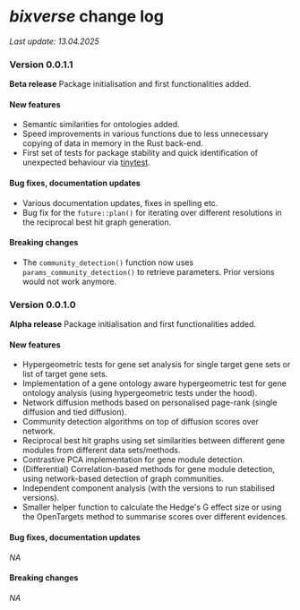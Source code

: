 # *bixverse* change log

*Last update: 13.04.2025* </br>

### Version **0.0.1.1**

**Beta release** Package initialisation and first functionalities added.

#### New features

- Semantic similarities for ontologies added.
- Speed improvements in various functions due to less unnecessary copying of 
data in memory in the Rust back-end.
- First set of tests for package stability and quick identification of 
unexpected behaviour via [tinytest](https://github.com/markvanderloo/tinytest).

#### Bug fixes, documentation updates

- Various documentation updates, fixes in spelling etc.
- Bug fix for the `future::plan()` for iterating over different resolutions in
the reciprocal best hit graph generation.

#### Breaking changes

- The `community_detection()` function now uses `params_community_detection()`
to retrieve parameters. Prior versions would not work anymore.

### Version **0.0.1.0**

**Alpha release** Package initialisation and first functionalities added.

#### New features

- Hypergeometric tests for gene set analysis for single target gene sets or list
of target gene sets.
- Implementation of a gene ontology aware hypergeometric test for gene ontology
analysis (using hypergeometric tests under the hood).
- Network diffusion methods based on personalised page-rank (single diffusion
and tied diffusion).
- Community detection algorithms on top of diffusion scores over network.
- Reciprocal best hit graphs using set similarities between different gene modules
from different data sets/methods.
- Contrastive PCA implementation for gene module detection.
- (Differential) Correlation-based methods for gene module detection, using 
network-based detection of graph communities.
- Independent component analysis (with the versions to run stabilised versions).
- Smaller helper function to calculate the Hedge's G effect size or using the
OpenTargets method to summarise scores over different evidences.

#### Bug fixes, documentation updates

*NA*

#### Breaking changes

*NA*
